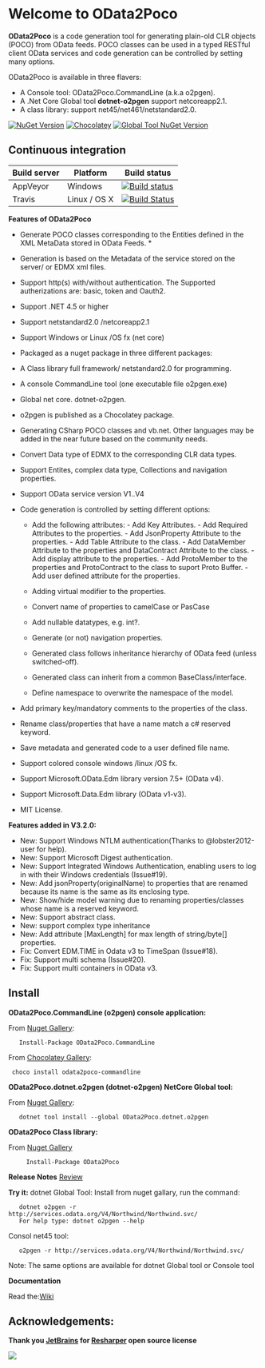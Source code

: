 # Welcome to OData2Poco
**OData2Poco** is a code generation tool for generating plain-old CLR objects (POCO) from OData feeds. 
POCO classes can be used in a typed RESTful client OData services and code generation can be controlled by setting many options.

OData2Poco is available in three flavers:

- A Console tool: OData2Poco.CommandLine (a.k.a o2pgen).
- A .Net Core Global tool  **dotnet-o2pgen** support netcoreapp2.1.
- A class library: support net45/net461/netstandard2.0.

[![NuGet Version](https://img.shields.io/nuget/v/OData2Poco.CommandLine.svg?label=nuget%20Console&style=flat)](https://www.nuget.org/packages/OData2Poco.CommandLine)
[![Chocolatey](https://img.shields.io/chocolatey/v/odata2poco-commandline.svg?label=Chocolatey%20Version)](https://chocolatey.org/packages/odata2poco-commandline)
[![Global Tool NuGet Version](https://img.shields.io/nuget/v/OData2Poco.dotnet.o2pgen.svg?label=dotnet%20Global%20Tool&style=flat)](https://www.nuget.org/packages/OData2Poco.dotnet.o2pgen)

## Continuous integration
|Build server                |Platform     |Build status                                                |
|----------------------------|-------------|------------------------------------------------------------|
|AppVeyor                    |Windows      |[![Build status](https://ci.appveyor.com/api/projects/status/sjaqqu70ex31n8se?svg=true)](https://ci.appveyor.com/project/moh-hassan/odata2poco)|
|Travis                      |Linux / OS X |[![Build Status](https://travis-ci.org/moh-hassan/odata2poco.svg?branch=master)](https://travis-ci.org/moh-hassan/odata2poco)|


**Features of OData2Poco**
   
- Generate POCO classes corresponding to the Entities defined in the XML MetaData stored in OData Feeds. *     
- Generation   is based on the Metadata of the service stored on the  server/ or  EDMX xml files.
- Support http(s) with/without authentication. The Supported autherizations are: basic, token and Oauth2.
- Support .NET 4.5 or higher
- Support netstandard2.0 /netcoreapp2.1
- Support Windows or Linux /OS fx (net core) 
- Packaged as a nuget package in three different packages:
 -  A Class library full framework/ netstandard2.0 for programming.
 -  A  console CommandLine tool (one executable file o2pgen.exe)
 -  Global net core. dotnet-o2pgen.
 -  o2pgen is published as a Chocolatey package. 
- Generating CSharp POCO classes and vb.net. Other languages may be added in the near future based on the community needs.
- Convert Data type of EDMX to the corresponding CLR data types.
- Support Entites, complex data type, Collections  and navigation properties.
- Support OData service version V1..V4
- Code generation is controlled by setting different options: 
  - Add the following attributes:
        - Add Key Attributes.
        - Add Required Attributes to the properties. 
        - Add JsonProperty Attribute to the properties.
        - Add Table Attribute to the class.
        - Add DataMember Attribute to the properties and DataContract Attribute to the class.
        - Add display attribute to the properties.
        - Add ProtoMember to the properties and ProtoContract to the class to suport Proto Buffer.
        - Add user defined attribute for the properties.
        
   - Adding virtual modifier to the properties.
   - Convert name of properties to camelCase or PasCase
   - Add nullable datatypes, e.g. int?.
   - Generate (or not) navigation properties.
   - Generated class follows inheritance hierarchy of OData feed (unless switched-off).
   - Generated class can inherit from a common BaseClass/interface.
   - Define namespace to overwrite the namespace of the model.

- Add primary key/mandatory comments to the properties of the class. 
- Rename class/properties that have a name match a c# reserved keyword.  
- Save metadata and generated code to a user defined file name.
- Support colored console windows /linux /OS fx.
- Support Microsoft.OData.Edm library version 7.5+ (OData v4).
- Support Microsoft.Data.Edm library (OData v1-v3).
- MIT License. 

 **Features added in V3.2.0:** 

- New: Support Windows NTLM authentication(Thanks to @lobster2012-user for help). 
- New: Support Microsoft Digest authentication.
- New: Support Integrated Windows Authentication, enabling users to log in with their Windows credentials (Issue#19).
- New: Add jsonProperty(originalName) to properties that are renamed because its name is the same as its enclosing type.
- New: Show/hide model warning due to renaming properties/classes whose name is a reserved  keyword.
- New: Support abstract class.
- New: support complex type inheritance
- New: Add attribute [MaxLength] for max length of string/byte[] properties.
- Fix: Convert EDM.TIME in Odata v3 to TimeSpan  (Issue#18).
- Fix: Support multi schema (Issue#20).
- Fix: Support multi containers in OData  v3.

 
## Install

**OData2Poco.CommandLine (o2pgen) console application:** 

From [Nuget Gallery](https://www.nuget.org/packages/OData2Poco.CommandLine):

       Install-Package OData2Poco.CommandLine 

From [Chocolatey Gallery](https://chocolatey.org/packages/odata2poco-commandline):

     choco install odata2poco-commandline

**OData2Poco.dotnet.o2pgen (dotnet-o2pgen) NetCore Global tool:** 

From [Nuget Gallery](https://www.nuget.org/packages/OData2Poco.dotnet.o2pgen):

       dotnet tool install --global OData2Poco.dotnet.o2pgen  

**OData2Poco Class library:** 

From [Nuget Gallery](https://www.nuget.org/packages/OData2Poco/)

         Install-Package OData2Poco


**Release Notes** [Review](https://github.com/moh-hassan/odata2poco/blob/master/ReleaseNotes.md)


 **Try it:**
 dotnet Global Tool: 
 Install from nuget gallary, run the command:

       dotnet o2pgen -r http://services.odata.org/V4/Northwind/Northwind.svc/
	   For help type: dotnet o2pgen --help

Consol net45 tool:

       o2pgen -r http://services.odata.org/V4/Northwind/Northwind.svc/
 
 Note: The same options are available for dotnet Global tool or Console tool

 **Documentation**

Read the:[Wiki](https://github.com/moh-hassan/odata2poco/wiki)

## Acknowledgements: 

**Thank you [JetBrains](https://www.jetbrains.com "JetBrain") for [Resharper](https://www.jetbrains.com/resharper/ "Resharper") open source license**

![](art/icon-resharper.jpg)
